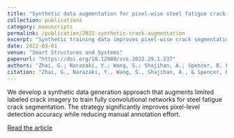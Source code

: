 ```yaml
---
title: "Synthetic data augmentation for pixel-wise steel fatigue crack identification using fully convolutional networks"
collection: publications
category: manuscripts
permalink: /publication/2022-synthetic-crack-augmentation
excerpt: "Synthetic training data improves pixel-wise crack segmentation for steel structures."
date: 2022-03-01
venue: "Smart Structures and Systems"
paperurl: "https://doi.org/10.12989/sss.2022.29.1.237"
authors: "Zhai, G.; Narazaki, Y.; Wang, S.; Shajihan, A.; Spencer, B. F."
citation: "Zhai, G., Narazaki, Y., Wang, S., Shajihan, A., & Spencer, B. F. (2022). Synthetic data augmentation for pixel-wise steel fatigue crack identification using fully convolutional networks. Smart Structures and Systems, 29(1), 237-250."
---
```

We develop a synthetic data generation approach that augments limited labeled crack imagery to train fully convolutional networks for steel fatigue crack segmentation. The strategy significantly improves pixel-level detection accuracy while reducing manual annotation effort.

[Read the article](https://doi.org/10.12989/sss.2022.29.1.237)
